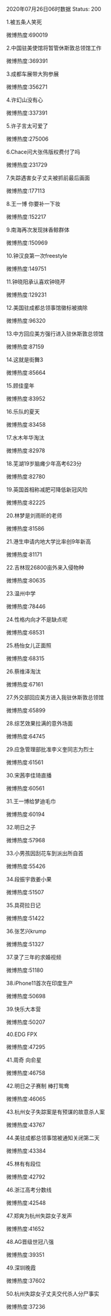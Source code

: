 2020年07月26日06时数据
Status: 200

1.被五条人笑死

微博热度:690019

2.中国驻美使馆将暂管休斯敦总领馆工作

微博热度:369391

3.成都车展带大狗参展

微博热度:356271

4.许幻山没有心

微博热度:337391

5.许子言太可爱了

微博热度:275006

6.Chace问大张伟版权费付了吗

微博热度:231729

7.失踪遇害女子丈夫被抓前最后画面

微博热度:177113

8.王一博 你要补一下妆

微博热度:152217

9.南海再次发现抹香鲸群体

微博热度:150969

10.钟汉良第一次freestyle

微博热度:149751

11.钟晓阳承认喜欢钟晓芹

微博热度:129231

12.美国驻成都总领事馆徽标被摘除

微博热度:96320

13.中方回应美方强行进入驻休斯敦总领馆

微博热度:87159

14.这就是街舞3

微博热度:85664

15.顾佳童年

微博热度:83952

16.乐队的夏天

微博热度:83458

17.水木年华淘汰

微博热度:82978

18.芜湖19岁脑瘫少年高考623分

微博热度:82780

19.英国首相称减肥可降低新冠风险

微博热度:82225

20.林梦是刘雨昕的老师

微博热度:81586

21.港生申请内地大学比率创9年新高

微博热度:81171

22.吉林现26800亩外来入侵物种

微博热度:80635

23.温州中学

微博热度:78446

24.性格内向才不是缺点呢

微博热度:68531

25.杨怡女儿正面照

微博热度:68315

26.蔡维泽淘汰

微博热度:67161

27.外交部回应美方进入我驻休斯敦总领馆

微博热度:65899

28.综艺效果拉满的意外场面

微博热度:64745

29.应急管理部批准李义奎同志为烈士

微博热度:61561

30.宋茜李佳琦直播

微博热度:60561

31.王一博给梦迪毛巾

微博热度:60194

32.明日之子

微博热度:57968

33.小男孩因刮花车到派出所自首

微博热度:55426

34.段振宇救姜小果

微博热度:51507

35.具荷拉日记

微博热度:51422

36.张艺兴krump

微博热度:51327

37.录了三年的求婚视频

微博热度:51180

38.iPhone11首次在印度生产

微博热度:50698

39.快乐大本营

微博热度:50207

40.EDG FPX

微博热度:47295

41.周奇 向俞星

微博热度:46758

42.明日之子赛制 棒打鸳鸯

微博热度:46065

43.杭州女子失踪案是有预谋的故意杀人案

微博热度:43767

44.美驻成都总领事馆被通知关闭第二天

微博热度:43384

45.林有有段位

微博热度:42792

46.浙江高考分数线

微博热度:42548

47.郑爽为杭州失踪女子发声

微博热度:41652

48.AG晋级世冠八强

微博热度:39351

49.深圳晚霞

微博热度:37602

50.杭州失踪女子丈夫交代杀人分尸事实

微博热度:37236

